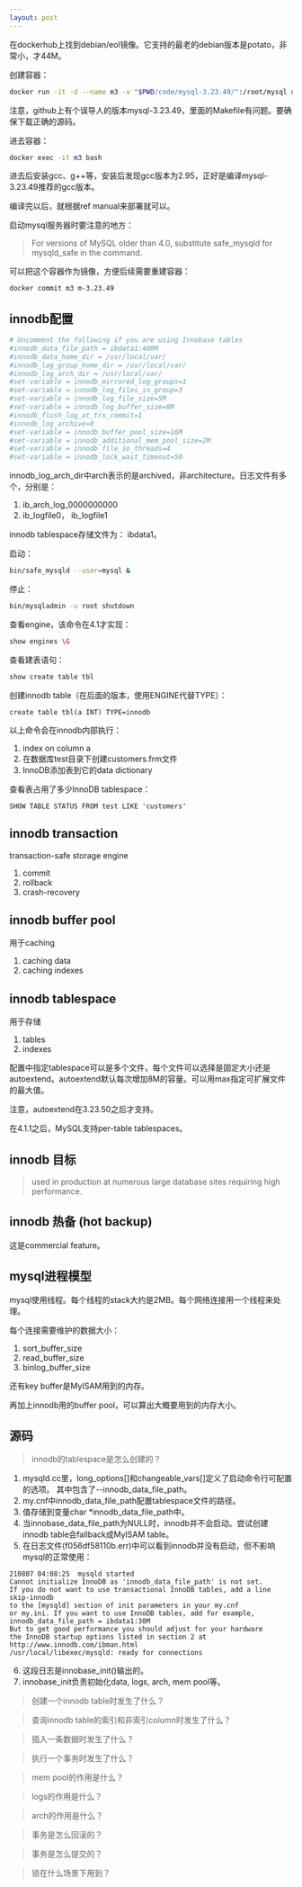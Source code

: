 ```yaml
---
layout: post
---
```


在dockerhub上找到debian/eol镜像。它支持的最老的debian版本是potato，非常小，才44M。

创建容器：

```bash
docker run -it -d --name m3 -v "$PWD/code/mysql-3.23.49/":/root/mysql debian/eol:potato bash
```

注意，github上有个误导人的版本mysql-3.23.49，里面的Makefile有问题。要确保下载正确的源码。

进去容器：
```bash
docker exec -it m3 bash
```

进去后安装gcc、g++等，安装后发现gcc版本为2.95，正好是编译mysql-3.23.49推荐的gcc版本。

编译完以后，就根据ref manual来部署就可以。

启动mysql服务器时要注意的地方：

> For versions of MySQL older than 4.0, substitute safe_mysqld for mysqld_safe in the command.

可以把这个容器作为镜像，方便后续需要重建容器：

```bash
docker commit m3 m-3.23.49
```

## innodb配置

```ini
# Uncomment the following if you are using Innobase tables
#innodb_data_file_path = ibdata1:400M
#innodb_data_home_dir = /usr/local/var/
#innodb_log_group_home_dir = /usr/local/var/
#innodb_log_arch_dir = /usr/local/var/
#set-variable = innodb_mirrored_log_groups=1
#set-variable = innodb_log_files_in_group=3
#set-variable = innodb_log_file_size=5M
#set-variable = innodb_log_buffer_size=8M
#innodb_flush_log_at_trx_commit=1
#innodb_log_archive=0
#set-variable = innodb_buffer_pool_size=16M
#set-variable = innodb_additional_mem_pool_size=2M
#set-variable = innodb_file_io_threads=4
#set-variable = innodb_lock_wait_timeout=50
```

innodb_log_arch_dir中arch表示的是archived，非architecture。日志文件有多个，分别是：
1. ib_arch_log_0000000000
2. ib_logfile0， ib_logfile1

innodb tablespace存储文件为： ibdata1。

启动：

```bash
bin/safe_mysqld --user=mysql &
```

停止：

```bash
bin/mysqladmin -u root shutdown
```

查看engine，该命令在4.1才实现：

```bash
show engines \G
```

查看建表语句：

```bash
show create table tbl
```

创建innodb table（在后面的版本，使用ENGINE代替TYPE）：

```
create table tbl(a INT) TYPE=innodb
```

以上命令会在innodb内部执行：

1. index on column a
2. 在数据库test目录下创建customers.frm文件
3. InnoDB添加表到它的data dictionary


查看表占用了多少InnoDB tablespace：

```
SHOW TABLE STATUS FROM test LIKE 'customers'
```


## innodb transaction

transaction-safe storage engine

1. commit
2. rollback
3. crash-recovery

## innodb buffer pool

用于caching

1. caching data
2. caching indexes

## innodb tablespace

用于存储

1. tables
2. indexes

配置中指定tablespace可以是多个文件，每个文件可以选择是固定大小还是autoextend。autoextend默认每次增加8M的容量。可以用max指定可扩展文件的最大值。

注意，autoextend在3.23.50之后才支持。

在4.1.1之后，MySQL支持per-table tablespaces。

## innodb 目标

> used in production at numerous large database sites requiring high performance.

## innodb 热备 (hot backup)

这是commercial feature。

## mysql进程模型

mysql使用线程。每个线程的stack大约是2MB。每个网络连接用一个线程来处理。

每个连接需要维护的数据大小：
1. sort_buffer_size
2. read_buffer_size
3. binlog_buffer_size

还有key buffer是MyISAM用到的内存。

再加上innodb用的buffer pool，可以算出大概要用到的内存大小。


## 源码

> innodb的tablespace是怎么创建的？

1. mysqld.cc里，long_options[]和changeable_vars[]定义了启动命令行可配置的选项。
   其中包含了--innodb_data_file_path。
2. my.cnf中innodb_data_file_path配置tablespace文件的路径。
3. 值存储到变量char *innodb_data_file_path中。
4. 当innobase_data_file_path为NULL时，innodb并不会启动。尝试创建innodb table会fallback成MyISAM table。
5. 在日志文件(f056df58110b.err)中可以看到innodb并没有启动，但不影响mysql的正常使用：
```
210807 04:08:25  mysqld started
Cannot initialize InnoDB as 'innodb_data_file_path' is not set.
If you do not want to use transactional InnoDB tables, add a line
skip-innodb
to the [mysqld] section of init parameters in your my.cnf
or my.ini. If you want to use InnoDB tables, add for example,
innodb_data_file_path = ibdata1:30M
But to get good performance you should adjust for your hardware
the InnoDB startup options listed in section 2 at
http://www.innodb.com/ibman.html
/usr/local/libexec/mysqld: ready for connections
```
6. 这段日志是innobase_init()输出的。
7. innobase_init负责初始化data, logs, arch, mem pool等。


> 创建一个innodb table时发生了什么？

> 查询innodb table的索引和非索引column时发生了什么？

> 插入一条数据时发生了什么？

> 执行一个事务时发生了什么？

> mem pool的作用是什么？

> logs的作用是什么？

> arch的作用是什么？

> 事务是怎么回滚的？

> 事务是怎么提交的？

> 锁在什么场景下用到？
